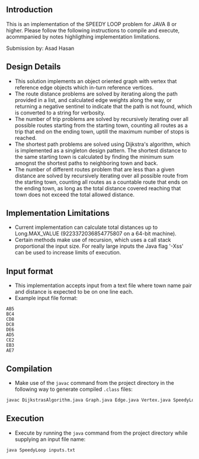 ## Introduction
This is an implementation of the SPEEDY LOOP problem for JAVA 8 or higher. Please follow the following instructions to compile and execute, acommpanied by notes highligthing implementation limitations.

Submission by: Asad Hasan

## Design Details
- This solution implements an object oriented graph with vertex that reference edge objects which in-turn reference vertices.
- The route distance problems are solved by iterating along the path provided in a list, and calculated edge weights along the way, or returning a negative sentinel to indicate that the path is not found, which is converted to a string for verbosity.
- The number of trip problems are solved by recursively iterating over all possible routes starting from the starting town, counting all routes as a trip that end on the ending town, uptill the maximum number of stops is reached.
- The shortest path problems are solved using Dijkstra's algorithm, which is implemented as a singleton design pattern. The shortest distance to the same starting town is calculated by finding the minimum sum amognst the shortest paths to neighboring town and back.
- The number of different routes problem that are less than a given distance are solved by recursively iterating over all possible route from the starting town, counting all routes as a countable route that ends on the ending town, as long as the total distance covered reaching that town does not exceed the total allowed distance.


## Implementation Limitations
- Current implementation can calculate total distances up to Long.MAX_VALUE (9223372036854775807 on a 64-bit machine).
- Certain methods make use of recursion, which uses a call stack proportional the input size. For really large inputs the Java flag '-Xss' can be used to increase limits of execution.

## Input format
- This implementation accepts input from a text file where town name pair and distance is expected to be on one line each.
- Example input file format:
```
AB5
BC4
CD8
DC8
DE6
AD5
CE2
EB3
AE7
```

## Compilation
- Make use of the `javac` command from the project directory in the following way to generate compiled `.class` files:
```bash
javac DijkstrasAlgorithm.java Graph.java Edge.java Vertex.java SpeedyLoop.java
```

## Execution
- Execute by running the `java` command from the project directory while supplying an input file name:
```bash
java SpeedyLoop inputs.txt
```
